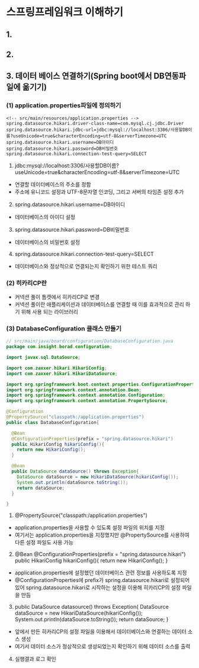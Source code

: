 # 스프링프레임워크 이해하기
## 1.

## 2.


## 3. 데이터 베이스 연결하기(Spring boot에서 DB연동파일에 옮기기)
### (1) application.properties파일에 정의하기
```properties
<!-- src/main/resources/application.properties -->
spring.datasource.hikari.driver-class-name=com.mysql.cj.jdbc.Driver
spring.datasource.hikari.jdbc-url=jdbc:mysql://localhost:3306/사용할DB이름?useUnicode=true&characterEncoding=utf-8&serverTimezone=UTC
spring.datasource.hikari.username=DB아이디
spring.datasource.hikari.password=DB비밀번호
spring.datasource.hikari.connection-test-query=SELECT
```
1. jdbc:mysql://localhost:3306/사용할DB이름?useUnicode=true&characterEncoding=utf-8&serverTimezone=UTC
* 연결할 데이터베이스의 주소를 정함
* 주소에 유니코드 설정과 UTF-8문자열 인코딩, 그리고 서버의 타임존 설정 추가

2. spring.datasource.hikari.username=DB아이디
* 데이터베이스의 아이디 설정

3. spring.datasource.hikari.password=DB비밀번호
* 데이터베이스의 비밀번호 설정

4. spring.datasource.hikari.connection-test-query=SELECT
* 데이터베이스와 정상적으로 연결되는지 확인하기 위한 테스트 쿼리

### (2) 히카리CP란
* 커넥션 풀이 톰캣에서 히카리CP로 변경
* 커넥션 풀이란 애플리케이션과 데이터베이스를 연결할 때 이를 효과적으로 관리 하기 위해 사용 되는 라이브러리

### (3) DatabaseConfiguration 클래스 만들기
```java
// src/main/java/board/configuration/DatabaseConfiguration.java
package com.insight.borad.configuration;

import javax.sql.DataSource;

import com.zaxxer.hikari.HikariConfig;
import com.zaxxer.hikari.HikariDataSource;

import org.springframework.boot.context.properties.ConfigurationProperties;
import org.springframework.context.annotation.Bean;
import org.springframework.context.annotation.Configuration;
import org.springframework.context.annotation.PropertySource;

@Configuration
@PropertySource("classpath:/application.properties")
public class DatabaseConfiguration{

  @Bean
  @ConfigurationProperties(prefix = "spring.datasource.hikari")
  public HikariConfig hikariConfig(){
    return new HikariConfig();
  }

  @Bean
  public DataSource dataSource() throws Exception{
    DataSource dataSource = new HikariDataSource(hikariConfig());
    System.out.println(dataSource.toString());
    return dataSource;
  }

}
```
1. @PropertySource("classpath:/application.properties")
* application.properties을 사용할 수 있도록 설정 파일의 위치를 지정
* 여기서는 application.properties을 지정했지만 @PropertySource를 사용하여 다른 설정 파일도 사용 가능

2. @Bean
   @ConfigurationProperties(prefix = "spring.datasource.hikari")
    public HikariConfig hikariConfig(){
    return new HikariConfig();
   }
* application.properties에 설정했던 데이터베이스 관련 정보를 사용하도록 지정
* @ConfigurationProperties에 prefix가 spring.datasource.hikari로 설정되어 있어 spring.datasource.hikari로 시작하는 설정을 이용해 히카리CP의 설정 파일을 만듬

3. public DataSource datasource() throws Exception{
    DataSource dataSource = new HikariDataSource(hikariConfig());
    System.out.println(dataSource.toString());
    return dataSource;
   }
* 앞에서 만든 히카리CP의 설정 파일을 이용해서 데이터베이스와 연결하는 데이터 소스 생성
* 여기서 데이터 소스가 정상적으로 생성되었는지 확인하기 위해 데이터 소스를 출력

4. 실행결과 로그 확인
```java

```
